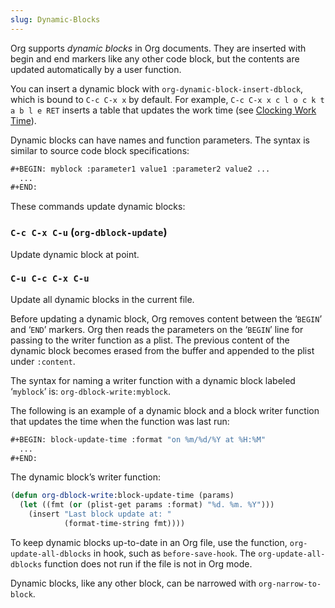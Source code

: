 ```yaml
---
slug: Dynamic-Blocks
---
```


Org supports *dynamic blocks* in Org documents. They are inserted with begin and end markers like any other code block, but the contents are updated automatically by a user function.

You can insert a dynamic block with `org-dynamic-block-insert-dblock`, which is bound to `C-c C-x x` by default. For example, `C-c C-x x c l o c k t a b l e RET` inserts a table that updates the work time (see [Clocking Work Time](/docs/org/Clocking-Work-Time)).

Dynamic blocks can have names and function parameters. The syntax is similar to source code block specifications:

```lisp
#+BEGIN: myblock :parameter1 value1 :parameter2 value2 ...
  ...
#+END:
```

These commands update dynamic blocks:

### `C-c C-x C-u` (`org-dblock-update`)

Update dynamic block at point.

### `C-u C-c C-x C-u`

Update all dynamic blocks in the current file.

Before updating a dynamic block, Org removes content between the ‘`BEGIN`’ and ‘`END`’ markers. Org then reads the parameters on the ‘`BEGIN`’ line for passing to the writer function as a plist. The previous content of the dynamic block becomes erased from the buffer and appended to the plist under `:content`.

The syntax for naming a writer function with a dynamic block labeled ‘`myblock`’ is: `org-dblock-write:myblock`.

The following is an example of a dynamic block and a block writer function that updates the time when the function was last run:

```lisp
#+BEGIN: block-update-time :format "on %m/%d/%Y at %H:%M"
  ...
#+END:
```

The dynamic block’s writer function:

```lisp
(defun org-dblock-write:block-update-time (params)
  (let ((fmt (or (plist-get params :format) "%d. %m. %Y")))
    (insert "Last block update at: "
            (format-time-string fmt))))
```

To keep dynamic blocks up-to-date in an Org file, use the function, `org-update-all-dblocks` in hook, such as `before-save-hook`. The `org-update-all-dblocks` function does not run if the file is not in Org mode.

Dynamic blocks, like any other block, can be narrowed with `org-narrow-to-block`.
